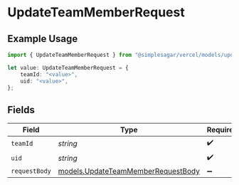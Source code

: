 # UpdateTeamMemberRequest

## Example Usage

```typescript
import { UpdateTeamMemberRequest } from "@simplesagar/vercel/models/updateteammemberop.js";

let value: UpdateTeamMemberRequest = {
    teamId: "<value>",
    uid: "<value>",
};
```

## Fields

| Field                                                                          | Type                                                                           | Required                                                                       | Description                                                                    |
| ------------------------------------------------------------------------------ | ------------------------------------------------------------------------------ | ------------------------------------------------------------------------------ | ------------------------------------------------------------------------------ |
| `teamId`                                                                       | *string*                                                                       | :heavy_check_mark:                                                             | N/A                                                                            |
| `uid`                                                                          | *string*                                                                       | :heavy_check_mark:                                                             | N/A                                                                            |
| `requestBody`                                                                  | [models.UpdateTeamMemberRequestBody](../models/updateteammemberrequestbody.md) | :heavy_minus_sign:                                                             | N/A                                                                            |